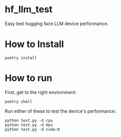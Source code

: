 # hf_llm_test
Easy test hugging face LLM device performance.

# How to Install

```
poetry install
```

# How to run

First, get to the right environment:
```
poetry shell
```

Run either of these to test the device's performance:

```
python test.py -d cpu
python test.py -d mps
python test.py -d cuda:0
```

